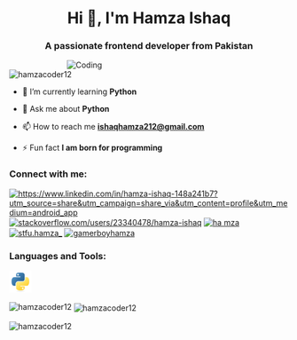 <h1 align="center">Hi 👋, I'm Hamza Ishaq</h1>
<h3 align="center">A passionate frontend developer from Pakistan</h3>
<img align="right" alt="Coding" width="400" src="https://media4.giphy.com/media/qgQUggAC3Pfv687qPC/giphy.gif?cid=6c09b952ov02blk0jhjz2r7oeix6gvf6thvfk8pm7p3omgat&ep=v1_internal_gif_by_id&rid=giphy.gif&ct=g"

<p align="left"> <img src="https://komarev.com/ghpvc/?username=hamzacoder12&label=Profile%20views&color=0e75b6&style=flat" alt="hamzacoder12" /> </p>

- 🌱 I’m currently learning **Python**

- 💬 Ask me about **Python**

- 📫 How to reach me **ishaqhamza212@gmail.com**

- ⚡ Fun fact **I am born for programming**

<h3 align="left">Connect with me:</h3>
<p align="left">
<a href="https://linkedin.com/in/https://www.linkedin.com/in/hamza-ishaq-148a241b7?utm_source=share&utm_campaign=share_via&utm_content=profile&utm_medium=android_app" target="blank"><img align="center" src="https://raw.githubusercontent.com/rahuldkjain/github-profile-readme-generator/master/src/images/icons/Social/linked-in-alt.svg" alt="https://www.linkedin.com/in/hamza-ishaq-148a241b7?utm_source=share&utm_campaign=share_via&utm_content=profile&utm_medium=android_app" height="30" width="40" /></a>
<a href="https://stackoverflow.com/users/hamza ishaq" target="blank"><img align="center" src="https://raw.githubusercontent.com/rahuldkjain/github-profile-readme-generator/master/src/images/icons/Social/stack-overflow.svg" alt="stackoverflow.com/users/23340478/hamza-ishaq" height="30" width="40" /></a>
<a href="https://fb.com/ha mza" target="blank"><img align="center" src="https://raw.githubusercontent.com/rahuldkjain/github-profile-readme-generator/master/src/images/icons/Social/facebook.svg" alt="ha mza" height="30" width="40" /></a>
<a href="https://instagram.com/stfu.hamza_" target="blank"><img align="center" src="https://raw.githubusercontent.com/rahuldkjain/github-profile-readme-generator/master/src/images/icons/Social/instagram.svg" alt="stfu.hamza_" height="30" width="40" /></a>
<a href="https://www.youtube.com/c/gamerboyhamza" target="blank"><img align="center" src="https://raw.githubusercontent.com/rahuldkjain/github-profile-readme-generator/master/src/images/icons/Social/youtube.svg" alt="gamerboyhamza" height="30" width="40" /></a>
</p>

<h3 align="left">Languages and Tools:</h3>
<p align="left"> <a href="https://www.python.org" target="_blank" rel="noreferrer"> <img src="https://raw.githubusercontent.com/devicons/devicon/master/icons/python/python-original.svg" alt="python" width="40" height="40"/> </a> </p>

<p><img align="left" src="https://github-readme-stats.vercel.app/api/top-langs?username=hamzacoder12&show_icons=true&locale=en&layout=compact" alt="hamzacoder12" /></p>

<p>&nbsp;<img align="center" src="https://github-readme-stats.vercel.app/api?username=hamzacoder12&show_icons=true&locale=en" alt="hamzacoder12" /></p>

<p><img align="center" src="https://github-readme-streak-stats.herokuapp.com/?user=hamzacoder12&" alt="hamzacoder12" /></p>
